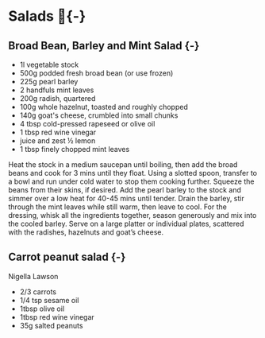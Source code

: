 # Salads 🥗{-}

## Broad Bean, Barley and Mint Salad {-}

- 1l vegetable stock
- 500g podded fresh broad bean (or use frozen)
- 225g pearl barley
- 2 handfuls mint leaves
- 200g radish, quartered
- 100g whole hazelnut, toasted and roughly chopped
- 140g goat's cheese, crumbled into small chunks
- 4 tbsp cold-pressed rapeseed or olive oil
- 1 tbsp red wine vinegar
- juice and zest ½ lemon
- 1 tbsp finely chopped mint leaves

Heat the stock in a medium saucepan until boiling, then add the broad beans and cook for 3 mins until they float. Using a slotted spoon, transfer to a bowl and run under cold water to stop them cooking further. Squeeze the beans from their skins, if desired.
Add the pearl barley to the stock and simmer over a low heat for 40-45 mins until tender. Drain the barley, stir through the mint leaves while still warm, then leave to cool.
For the dressing, whisk all the ingredients together, season generously and mix into the cooled barley. Serve on a large platter or individual plates, scattered with the radishes, hazelnuts and goat’s cheese.

## Carrot peanut salad {-}
Nigella Lawson

* 2/3 carrots
* 1/4 tsp sesame oil
* 1tbsp olive oil
* 1tbsp red wine vinegar
* 35g salted peanuts
